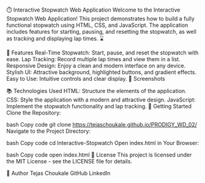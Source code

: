 ⏱️ Interactive Stopwatch Web Application
Welcome to the Interactive Stopwatch Web Application! This project demonstrates how to build a fully functional stopwatch using HTML, CSS, and JavaScript. The application includes features for starting, pausing, and resetting the stopwatch, as well as tracking and displaying lap times. ⌛

🌟 Features
Real-Time Stopwatch: Start, pause, and reset the stopwatch with ease.
Lap Tracking: Record multiple lap times and view them in a list.
Responsive Design: Enjoy a clean and modern interface on any device.
Stylish UI: Attractive background, highlighted buttons, and gradient effects.
Easy to Use: Intuitive controls and clear display.
🎨 Screenshots

📚 Technologies Used
HTML: Structure the elements of the application.
CSS: Style the application with a modern and attractive design.
JavaScript: Implement the stopwatch functionality and lap tracking.
🚀 Getting Started
Clone the Repository:

bash
Copy code
git clone https://tejaschoukale.github.io/PRODIGY_WD_02/
Navigate to the Project Directory:

bash
Copy code
cd Interactive-Stopwatch
Open index.html in Your Browser:

bash
Copy code
open index.html
📄 License
This project is licensed under the MIT License - see the LICENSE file for details.

👤 Author
Tejas Choukale
GitHub
LinkedIn
